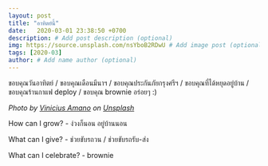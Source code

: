 ```yaml
---
layout: post
title: "อาทิตย์นี้"
date:   2020-03-01 23:38:50 +0700
description: # Add post description (optional)
img: https://source.unsplash.com/nsYboB2RDwU # Add image post (optional)
tags: [2020-03]
author: # Add name author (optional)
---
```

ขอบคุณวันอาทิตย์ / ขอบคุณเดือนมีนาฯ / ขอบคุณประกันภัยกรุงศรีฯ / ขอบคุณที่ได้หยุดอยู่บ้าน / ขอบคุณร้านกาแฟ deploy / ขอบคุณ brownie อร่อยๆ :)

*Photo by [Vinicius Amano](https://unsplash.com/@viniciusamano) on [Unsplash](https://unsplash.com)*

<i class="fa fa-child" style="color:plum"></i>

How can I grow? - ง่วงก็นอน อยู่บ้านนอน

What can I give? - ช่วยขับรถวน / ช่วยขับรถรับ-ส่ง

What can I celebrate? - brownie
